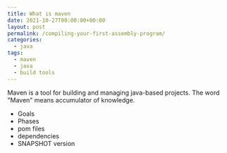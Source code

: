 ```yaml
---
title: What is maven
date: 2021-10-27T00:00:00+00:00
layout: post
permalink: /compiling-your-first-assembly-program/
categories:
  - java
tags:
  - maven
  - java
  - build tools
---
```


Maven is a tool for building and managing java-based projects. The word "Maven" means accumulator of knowledge.

* Goals
* Phases
* pom files
* dependencies
* SNAPSHOT version

